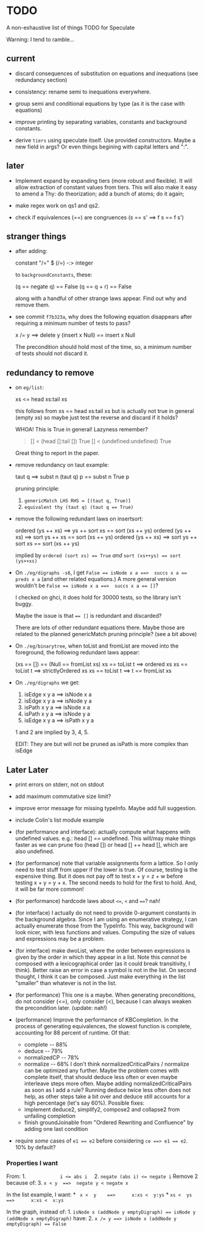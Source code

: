TODO
====

A non-exhaustive list of things TODO for Speculate

Warning: I tend to ramble...


current
-------

* discard consequences of substitution on equations and inequations
  (see redundancy section)

* consistency: rename semi to inequations everywhere.

* group semi and conditional equations by type (as it is the case with equations)

* improve printing by separating variables, constants and background constants.

* derive `tiers` using speculate itself.  Use provided constructors.
  Maybe a new field in args?  Or even things begining with capital letters and
  ":".



later
-----

* Implement expand by expanding tiers (more robust and flexible).  It
  will allow extraction of constant values from tiers.  This will also make it
  easy to amend a Thy: do theorization; add a bunch of atoms; do it again;

* make regex work on qs1 and qs2.

* check if equivalences (==) are congruences (s == s' ==> f s == f s')


stranger things
---------------

* after adding:

    constant "/=" $ (/=) -:> integer

  to `backgroundConstants`, these:

    (q == negate q) == False
       (q == q + r) == False

  along with a handful of other strange laws appear.
  Find out why and remove them.


* see commit `f7b323a`, why does the following equation disappears after
  requiring a minimum number of tests to pass?

    x /= y ==>        delete y (insert x Null) == insert x Null

  The precondition should hold most of the time, so, a minimum number of
  tests should not discard it.


redundancy to remove
--------------------

* on `eg/list`:

  xs <= head xs:tail xs

  this follows from xs == head xs:tail xs
  but is actually not true in general (empty xs)
  so maybe just test the reverse and discard if it holds?

  WHOA!  This is True in general!  Lazyness remember?

  > [] < (head []:tail [])
  True
  > [] < (undefined:undefined)
  True

  Great thing to report in the paper.

* remove redundancy on taut example:

	taut q ==> subst n (taut q) p == subst n True p

  pruning principle:
  1. `genericMatch LHS RHS = [(taut q, True)]`
  2. `equivalent thy (taut q) (taut q == True)`

* remove the following redundant laws on insertsort:

	ordered (ys ++ xs) ==>       ys ++ sort xs == sort (xs ++ ys)
	ordered (ys ++ xs) ==>       sort ys ++ xs == sort (xs ++ ys)
	ordered (ys ++ xs) ==>  sort ys ++ sort xs == sort (xs ++ ys)

  implied by `ordered (sort xs) == True` *and* `sort (xs++ys) == sort (ys++xs)`

* On `./eg/digraphs -s6`, I get
  `False == isNode x a ==>  succs x a == preds x a`
  (and other related equations.) A more general version wouldn't be
  `False == isNode x a ==>  succs x a == []`?

  I checked on ghci, it does hold for 30000 tests, so the library isn't buggy.

  Maybe the issue is that `== []` is redundant and discarded?

  There are lots of other redundant equations there.  Maybe those are related
  to the planned genericMatch pruning principle?  (see a bit above)

* On `./eg/binarytree`, when toList and fromList are moved into the foreground,
  the following redundant laws appear:

  (xs == []) == (Null == fromList xs)
  xs == toList t ==> ordered xs
  xs == toList t ==> strictlyOrdered xs
  xs == toList t ==> t == fromList xs

* On `./eg/digraphs` we get:

	1. isEdge x y a ==> isNode x a
	2. isEdge x y a ==> isNode y a
	3. isPath x y a ==> isNode x a
	4. isPath x y a ==> isNode y a
	5. isEdge x y a ==> isPath x y a

  1 and 2 are implied by 3, 4, 5.

  EDIT: They are but will not be pruned as isPath is more complex than isEdge


Later Later
-----------

* print errors on stderr, not on stdout

* add maximum commutative size limit?

* improve error message for missing typeInfo.  Maybe add full suggestion.

* include Colin's list module example

* (for performance and interface): actually compute what happens with
  undefined values.  e.g.: head [] == undefined.  This will/may make things
  faster as we can prune foo (head []) or head [] ++ head [], which are also
  undefined.

* (for performance) note that variable assignments form a lattice.  So I only
  need to test stuff from upper if the lower is true.  Of course, testing is
  the expensive thing.  But it does not pay off to test x + y = z + w before
  testing x + y = y + x.  The second needs to hold for the first to hold.  And,
  it will be far more common!

* (for performance) hardcode laws about `<=`, `<` and `==`?  nah!

* (for interface) I actually do not need to provide 0-argument constants in the
  background algebra.  Since I am using an enumerative strategy, I can actually
  enumerate those from the TypeInfo.  This way, background will look nicer,
  with less functions and values.  Computing the size of values and expressions
  may be a problem.

* (for interface) make dwoList, where the order between expressions is given by
  the order in which they appear in a list.  Note this *cannot* be composed
  with a lexicographical order (as it could break transitivity, I think).
  Better raise an error in case a symbol is not in the list.  On second thought,
  I think it can be composed.  Just make everything in the list "smaller" than
  whatever is not in the list.

* (for performance) This one is a maybe.  When generating preconditions, do not
  consider (<=), only consider (<), because I can always weaken the
  precondition later.  (update: nah!)

* (performance) Improve the performance of KBCompletion.
  In the process of generating equivalences, the slowest function is complete,
  accounting for 88 percent of runtime.  Of that:
  - complete     -- 88%
  - deduce       -- 79%
  - normalizedCP -- 78%
  - normalize    -- 68%
  I don't think normalizedCriticalPairs / normalize can be optimized any
  further.  Maybe the problem comes with complete itself, that should deduce
  less often or even maybe interleave steps more often.  Maybe adding
  normalizedCriticalPairs as soon as I add a rule?  Running deduce twice less
  often does not help, as other steps take a bit over and deduce still accounts
  for a high percentage (let's say 60%).  Possible fixes:
  - implement deduce2, simplify2, compose2 and collapse2 from unfailing
    completion
  - finish groundJoinable from "Ordered Rewriting and Confluence" by
    adding one last condition

* require _some_ cases of `e1 == e2` before considering `ce ==> e1 == e2`.
  10% by default?


### Properties I want

From:
	1. `             i <= abs i   `
	2. `negate (abs i) <= negate i`
Remove 2 because of:
	3.  `x < y  ==>  negate y < negate x`

In the list example, I want:
	* ` x <  y    ==>      x:xs <  y:ys`
	* `xs <  ys   ==>      x:xs <  x:ys`

In the graph, instead of:
	1. `isNode x (addNode y emptyDigraph) == isNode y (addNode x emptyDigraph)`
have:
    2. `x /= y ==> isNode x (addNode y emptyDigraph) == False`
